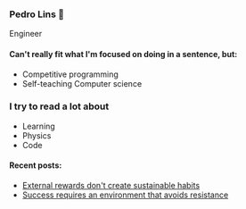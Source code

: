 ### Pedro Lins 🌊
Engineer
#### Can't really fit what I'm focused on doing in a sentence, but:
- Competitive programming
- Self-teaching Computer science
### I try to read a lot about
- Learning 
- Physics
- Code
#### Recent posts:
- [External rewards don't create sustainable habits](https://sarmentow.github.io/External_rewards_don't_create_sustainable_habits.html) 
- [Success requires an environment that avoids resistance](https://sarmentow.github.io/Success_requires_an_environment_that_avoids_resistance.html)
